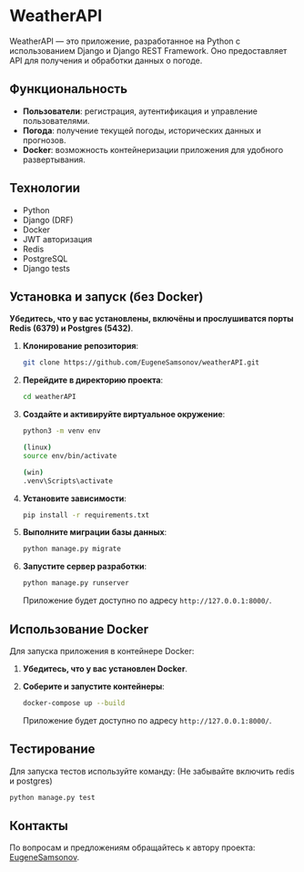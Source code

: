 
# WeatherAPI

WeatherAPI — это приложение, разработанное на Python с использованием Django и Django REST Framework. Оно предоставляет API для получения и обработки данных о погоде.

## Функциональность

- **Пользователи**: регистрация, аутентификация и управление пользователями.
- **Погода**: получение текущей погоды, исторических данных и прогнозов.
- **Docker**: возможность контейнеризации приложения для удобного развертывания.

## Технологии

- Python
- Django (DRF)
- Docker
- JWT авторизация
- Redis
- PostgreSQL
- Django tests

## Установка и запуск (без Docker)
**Убедитесь, что у вас установлены, включёны и прослушиватся порты Redis (6379) и Postgres (5432)**.
1. **Клонирование репозитория**:

   ```bash
   git clone https://github.com/EugeneSamsonov/weatherAPI.git
   ```

2. **Перейдите в директорию проекта**:

   ```bash
   cd weatherAPI
   ```

3. **Создайте и активируйте виртуальное окружение**:

   ```bash
   python3 -m venv env

   (linux)
   source env/bin/activate

   (win)
   .venv\Scripts\activate
   ```

4. **Установите зависимости**:

   ```bash
   pip install -r requirements.txt
   ```

5. **Выполните миграции базы данных**:

   ```bash
   python manage.py migrate
   ```

6. **Запустите сервер разработки**:

   ```bash
   python manage.py runserver
   ```

   Приложение будет доступно по адресу `http://127.0.0.1:8000/`.

## Использование Docker

Для запуска приложения в контейнере Docker:

1. **Убедитесь, что у вас установлен Docker**.

2. **Соберите и запустите контейнеры**:

   ```bash
   docker-compose up --build
   ```

   Приложение будет доступно по адресу `http://127.0.0.1:8000/`.

## Тестирование

Для запуска тестов используйте команду:
(Не забывайте включить redis и postgres)

```bash
python manage.py test
```

## Контакты

По вопросам и предложениям обращайтесь к автору проекта: [EugeneSamsonov](https://github.com/EugeneSamsonov).

